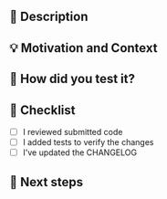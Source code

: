 ## :scroll: Description

<!--- Describe your changes in detail -->

## :bulb: Motivation and Context

<!--- Why is this change required? What problem does it solve? -->
<!--- If it fixes an open issue, please link to the issue here. -->

## :green_heart: How did you test it?

## :pencil: Checklist

<!--- Put an `x` in the boxes that apply -->

- [ ] I reviewed submitted code
- [ ] I added tests to verify the changes
- [ ] I've updated the CHANGELOG

## :crystal_ball: Next steps
